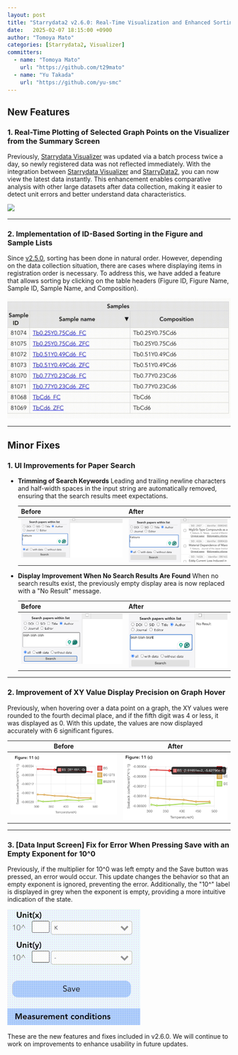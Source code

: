```yaml
---
layout: post
title: "Starrydata2 v2.6.0: Real-Time Visualization and Enhanced Sorting"
date:   2025-02-07 18:15:00 +0900
author: "Tomoya Mato"
categories: [Starrydata2, Visualizer]
committers:
  - name: "Tomoya Mato"
    url: "https://github.com/t29mato"
  - name: "Yu Takada"
    url: "https://github.com/yu-smc"
---
```


## New Features

### 1. Real-Time Plotting of Selected Graph Points on the Visualizer from the Summary Screen

Previously, [Starrydata Visualizer](https://visualizer.starrydata.org) was updated via a batch process twice a day, so newly registered data was not reflected immediately. With the integration between [Starrydata Visualizer](https://visualizer.starrydata.org) and [StarryData2](https://www.starrydata2.org), you can now view the latest data instantly. This enhancement enables comparative analysis with other large datasets after data collection, making it easier to detect unit errors and better understand data characteristics.

<img src="/assets/starrydata2/v2.6.0/summary-to-visualizer.gif" >

---

### 2. Implementation of ID-Based Sorting in the Figure and Sample Lists

Since [v2.5.0](https://docs.starrydata.org/changes/starrydata2/v2.5.0/), sorting has been done in natural order. However, depending on the data collection situation, there are cases where displaying items in registration order is necessary. To address this, we have added a feature that allows sorting by clicking on the table headers (Figure ID, Figure Name, Sample ID, Sample Name, and Composition).

<img src="/assets/starrydata2/v2.6.0/soft-table.gif" width=600>

---

## Minor Fixes

### 1. UI Improvements for Paper Search

- **Trimming of Search Keywords**
  Leading and trailing newline characters and half-width spaces in the input string are automatically removed, ensuring that the search results meet expectations.

  <table style="border-collapse: collapse;">
    <thead>
      <tr>
        <th style="vertical-align: top;">Before</th>
        <th style="vertical-align: top;">After</th>
      </tr>
    </thead>
    <tbody>
      <tr>
        <td style="vertical-align: top;">
          <img src="/assets/starrydata2/v2.6.0/search-with-line-break-before.png" width="400">
        </td>
        <td style="vertical-align: top;">
          <img src="/assets/starrydata2/v2.6.0/search-with-line-break-after.png" width="400">
        </td>
      </tr>
    </tbody>
  </table>

- **Display Improvement When No Search Results Are Found**
  When no search results exist, the previously empty display area is now replaced with a "No Result" message.

  <table style="border-collapse: collapse;">
    <thead>
      <tr>
        <th style="vertical-align: top;">Before</th>
        <th style="vertical-align: top;">After</th>
      </tr>
    </thead>
    <tbody>
      <tr>
        <td style="vertical-align: top;">
          <img src="/assets/starrydata2/v2.6.0/show-nothing.png" width="400">
        </td>
        <td style="vertical-align: top;">
          <img src="/assets/starrydata2/v2.6.0/show-no-result.png" width="400">
        </td>
      </tr>
    </tbody>
  </table>

---

### 2. Improvement of XY Value Display Precision on Graph Hover

Previously, when hovering over a data point on a graph, the XY values were rounded to the fourth decimal place, and if the fifth digit was 4 or less, it was displayed as 0. With this update, the values are now displayed accurately with 6 significant figures.

<table style="border-collapse: collapse;">
  <thead>
    <tr>
      <th style="vertical-align: top;">Before</th>
      <th style="vertical-align: top;">After</th>
    </tr>
  </thead>
  <tbody>
    <tr>
      <td style="vertical-align: top;">
        <img src="/assets/starrydata2/v2.6.0/hover-value-before.png" width="400">
      </td>
      <td style="vertical-align: top;">
        <img src="/assets/starrydata2/v2.6.0/hover-value-after.png" width="400">
      </td>
    </tr>
  </tbody>
</table>

---

### 3. [Data Input Screen] Fix for Error When Pressing Save with an Empty Exponent for 10^0

Previously, if the multiplier for 10^0 was left empty and the Save button was pressed, an error would occur. This update changes the behavior so that an empty exponent is ignored, preventing the error. Additionally, the "10^" label is displayed in grey when the exponent is empty, providing a more intuitive indication of the state.

<img src="/assets/starrydata2/v2.6.0/multiplier-ui-improvement.gif" width=300>


These are the new features and fixes included in v2.6.0. We will continue to work on improvements to enhance usability in future updates.
